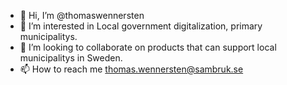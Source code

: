 - 👋 Hi, I’m @thomaswennersten
- 👀 I’m interested in Local government digitalization, primary municipalitys.
- 💞️ I’m looking to collaborate on products that can support local municipalitys in Sweden.
- 📫 How to reach me thomas.wennersten@sambruk.se

<!---
thomaswennersten/thomaswennersten is a ✨ special ✨ repository because its `README.md` (this file) appears on your GitHub profile.
You can click the Preview link to take a look at your changes.
--->
